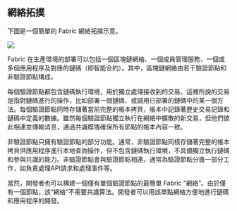 ## 網絡拓撲

下圖是一個簡單的 Fabric 網絡拓撲示意。

![](_images/network_topo.png)

Fabric 在生產環境的部署可以包括一個區塊鏈網絡、一個成員管理服務、一個或多個應用程序及對應的鏈碼（即智能合約）。其中，區塊鏈網絡由若干驗證節點和非驗證節點構成。

每個驗證節點都包含鏈碼執行環境，用於獨立處理接收到的交易。這裡所說的交易是指對鏈碼進行的操作，比如部署一個鏈碼、或調用已部署的鏈碼中的某一個方法。每個驗證節點同時存儲著當前完整的帳本拷貝，帳本中記錄著歷史交易記錄和鏈碼中定義的數據。雖然每個驗證節點獨立執行在網絡中擴散的新交易，但他們彼此相連並傳輸消息，通過共識模塊確保所有節點的帳本內容一致。

非驗證節點只擁有驗證節點的部分功能。通常，非驗證節點同樣存儲著完整的帳本拷貝供應用程序進行本地查詢操作，但不包含鏈碼執行環境，不具備獨立執行鏈碼和參與共識的能力。非驗證節點會與驗證節點相連，通常為驗證節點分擔一部分工作，如負責處理API請求和處理事件等。

當然，開發者也可以構建一個僅有單個驗證節點的最簡單 Fabric “網絡”。由於僅有一個節點，該“網絡”不需要共識算法。開發者可以用該單點網絡方便地進行鏈碼和應用程序的開發。
